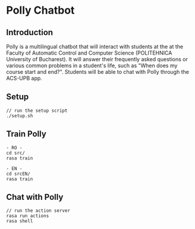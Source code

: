 # Polly Chatbot

## Introduction
 
<p>Polly is a multilingual chatbot that will interact with students at the at the Faculty of Automatic Control and Computer Science (POLITEHNICA University of Bucharest). It will answer their frequently asked questions or various common problems in a student's life, such as "When does my course start and end?". Students will be able to chat with Polly through the ACS-UPB app.</p>

## Setup

    // run the setup script
    ./setup.sh

## Train Polly
    - RO -
    cd src/
    rasa train

    - EN -
    cd srcEN/
    rasa train

## Chat with Polly

    // run the action server
    rasa run actions
    rasa shell